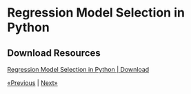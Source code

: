 # Regression Model Selection in Python

## Download Resources

<a href="Machine Learning A-Z (Model Selection).zip" download>Regression Model Selection in Python | Download</a>

<a href="../Section 12 - Evaluating Regression Models Performance">«Previous</a> | <a href="../Section 14 - Regression Model Selection in R">Next»</a>

